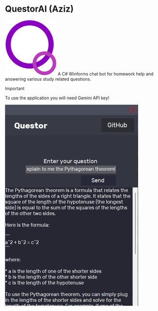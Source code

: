 <h1>QuestorAI (Aziz)</h1>
<img src="logo.png" width="170px">
A C# Winforms chat bot for homework help and answering various study related questions.

> [!IMPORTANT]
> To use the application you will need Gemini API key!
> 
<img src=scr.png>
